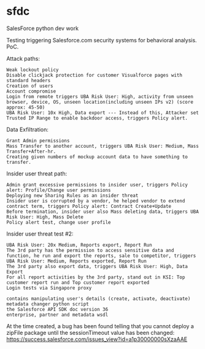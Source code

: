 # sfdc
SalesForce python dev work


Testing triggering Salesforce.com security systems for behavioral analysis. PoC.

Attack paths:

    Weak lockout policy
    Disable clickjack protection for customer Visualforce pages with standard headers
    Creation of users
    Account compromise
    Login from remote triggers UBA Risk User: High, activity from unseen browser, device, OS, unseen location(including unseen IPs v2) (score approx: 45-50)
    UBA Risk User: 10x High, Data export --- Instead of this, Attacker set Trusted IP Range to enable backdoor access, triggers Policy alert.

Data Exfiltration:

    Grant Admin permissions
    Mass Transfer to another account, triggers UBA Risk User: Medium, Mass Transfer+After-hr.
    Creating given numbers of mockup account data to have something to transfer.

Insider user threat path:

    Admin grant excessive permissions to insider user, triggers Policy alert: Profile/Change user permissions
    Deploying new Sharing Rules as an insider threat
    Insider user is corrupted by a vendor, he helped vendor to extend contract term, triggers Policy alert: Contract Create+Update
    Before termination, insider user also Mass deleting data, triggers UBA Risk User: High, Mass Delete
    Policy alert test, change user profile

Insider user threat test #2:

    UBA Risk User: 20x Medium, Reports export, Report Run
    The 3rd party has the permission to access sensitive data and function, he run and export the reports, sale to competitor, triggers UBA Risk User: Medium, Reports exported, Report Run
    The 3rd party also export data, triggers UBA Risk User: High, Data Export
    For all report activities by the 3rd party, stand out in KSI: Top customer report run and Top customer report exported
    Login tests via Singapore proxy

    contains manipulating user's details (create, activate, deactivate)
    metadata changer python script
    the Salesforce API SDK doc version 36
    enterprise, partner and metadata wsdl

At the time created, a bug has been found telling that you cannot deploy a zipFile package until the sessionTimeout value has been changed: https://success.salesforce.com/issues_view?id=a1p30000000sXzaAAE
